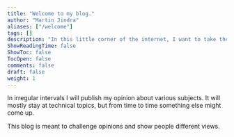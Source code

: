 ```yaml
---
title: "Welcome to my blog."
author: "Martin Jindra"
aliases: ["/welcome"]
tags: []
description: "In this little corner of the internet, I want to take the opportunity to add my two cents on certain things as well."
ShowReadingTime: false
ShowToc: false
TocOpen: false
comments: false
draft: false
weight: 1
---
```


In irregular intervals I will publish my opinion about various subjects. It will mostly stay at technical topics, but from time to time something else might come up.

This blog is meant to challenge opinions and show people different views.

